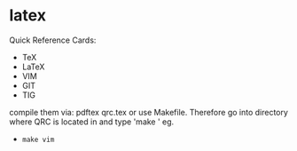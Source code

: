 latex
=====
Quick Reference Cards:
- TeX
- LaTeX
- VIM
- GIT
- TIG

compile them via: pdftex qrc<NAME>.tex or use Makefile. Therefore go
into directory where QRC is located in and type 'make <NAME>' eg.

- <code>make vim</code>

